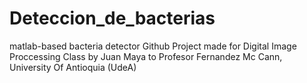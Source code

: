 # Deteccion_de_bacterias
matlab-based bacteria detector
Github Project made for Digital Image Proccessing Class by Juan Maya
to Profesor Fernandez Mc Cann, University Of Antioquia (UdeA)
